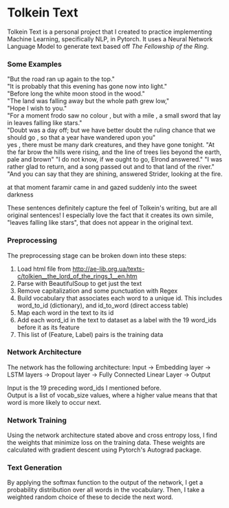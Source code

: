 # Tolkein Text
Tolkein Text is a personal project that I created to practice implementing Machine Learning, specifically NLP, in Pytorch. It uses a Neural Network Language Model to generate text based off *The Fellowship of the Ring*.

### Some Examples
"But the road ran up again to the top."  
"It is probably that this evening has gone now into light."  
"Before long the white moon stood in the wood."  
"The land was falling away but the whole path grew low,"  
"Hope I wish to you."  
"For a moment frodo saw no colour , but with a mile , a small sword that lay in leaves falling like stars."  
"Doubt was a day off; but we have better doubt the ruling chance that we should go , so that a year have wandered upon you"  
 yes , there must be many dark creatures, and they have gone tonight.
"At the far brow the hills were rising, and the line of trees lies beyond the earth, pale and brown"
"I do not know, if we ought to go, Elrond answered."
"I was rather glad to return, and a song passed out and to that land of the river."
"And you can say that they are shining, answered Strider, looking at the fire.


at that moment faramir came in and gazed suddenly into the sweet darkness

These sentences definitely capture the feel of Tolkein's writing, but are all original sentences! I especially love the fact that it creates its own simile, "leaves falling like stars", that does not appear in the original text.

### Preprocessing
The preprocessing stage can be broken down into these steps:
1. Load html file from http://ae-lib.org.ua/texts-c/tolkien__the_lord_of_the_rings_1__en.htm
2. Parse with BeautifulSoup to get just the text
3. Remove capitalization and some punctuation with Regex
4. Build vocabulary that associates each word to a unique id. This includes word_to_id (dictionary), and id_to_word (direct access table)
5. Map each word in the text to its id
6. Add each word_id in the text to dataset as a label with the 19 word_ids before it as its feature
7. This list of (Feature, Label) pairs is the training data

### Network Architecture
The network has the following architecture:
Input -> Embedding layer -> LSTM layers -> Dropout layer -> Fully Connected Linear Layer -> Output

Input is the 19 preceding word_ids I mentioned before.  
Output is a list of vocab_size values, where a higher value means that that word is more likely to occur next.

### Network Training
Using the network architecture stated above and cross entropy loss, I find the weights that minimize loss on the training data. These weights are calculated with gradient descent using Pytorch's Autograd package.

### Text Generation
By applying the softmax function to the output of the network, I get a probability distribution over all words in the vocabulary. Then, I take a weighted random choice of these to decide the next word.
